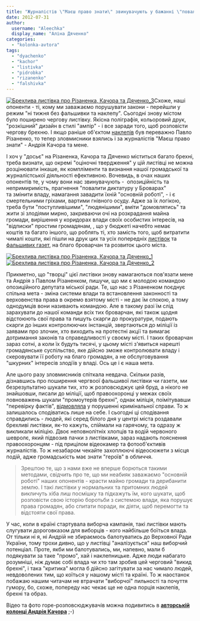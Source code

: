 ```yaml
---
title: "Журналістів \"Маєш право знати\" звинувачують у бажанні \"повалити диктатуру в Броварах\""
date: 2012-07-31
author: 
  username: "Aleechka"
  display_name: "Аліна Дяченко"
categories: 
  - "kolonka-avtora"
tags: 
  - "dyachenko"
  - "kachor"
  - "listivka"
  - "pidrobka"
  - "rizanenko"
  - "falshivka"
---
```


[![](https://mpz.brovary.org/wp-content/uploads/2012/07/Brehliva-listivka-pro-Rizanenka-Kachora-ta-Dyachenko_3.jpg "Брехлива листівка про Різаненка, Качора та Дяченко_3")](https://mpz.brovary.org/wp-content/uploads/2012/07/Brehliva-listivka-pro-Rizanenka-Kachora-ta-Dyachenko_3.jpg)Схоже, наші опоненти - ті, кому ми заважаємо порушувати закони - перейшли у режим "ні тижня без фальшивки та наклепу". Сьогодні знову містом було поширено чергову листівку. Якісна поліграфія, кольоровий друк, "розкішний" дизайн в стилі "ампір" - і все заради того, щоб розповісти чергову брехню. І якщо раніше об'єктом [наклепів](https://mpz.brovary.org/psevdoshtab-udaru-poshiruvav-u-brovarah-ta-rayoni-falshivu-gazetu-i-namagavsya-diskredituvaty-partiu/) був переважно Павло Різаненко, то тепер зловмисники взялись і за журналістів "Маєш право знати" - Андрія Качора та мене.

І хоч у "досьє" на Різаненка, Качора та Дяченко міститься багато брехні, треба визнати, що окремі "оціночні твердження" у цій листівці не можна розцінювати інкаше, як компліменти та визнання нашої громадської та журналістської діяльності ефективною. Вочевидь, в очах наших опонентів те, у чому вони нас звинувачують -  опозиційність та непримиримість, прагнення "повалити диктатуру у Броварах" та змінити владу, намагання завадити їхній "основній роботі", - і є смертельними гріхами, вартими гнівного осуду. Адже за їх логікою, треба бути "поступливішими", "людянішими", вміти "домовлятись" та жити зі злодіями мирно, закриваючи очі на розкрадання майна громади, вирішення у коридорах влади своїх особистих інтересів, на "відписки" простим громадянам, , що у бюджеті начебто немає коштів та багато іншого, що роблять ті, хто замість того, щоб витратити чималі кошти, які пішли на друк цих та усіх попередніх [листівок](https://mpz.brovary.org/u-zoni-brehni-chergova-falshivka-psevdoplakati-rizanenka/) та [фальшивих газет](https://mpz.brovary.org/prodovzhennya-falsifikatsiy-u-brovarah-viyshla-falshiva-gazeta-mayesh-pravo-znati/), на благо броварчан та розвиток цього міста.

[![](https://mpz.brovary.org/wp-content/uploads/2012/07/Brehliva-listivka-pro-Rizanenka-Kachora-ta-Dyachenko_1.jpg "Брехлива листівка про Різаненка, Качора та Дяченко_1")](https://mpz.brovary.org/wp-content/uploads/2012/07/Brehliva-listivka-pro-Rizanenka-Kachora-ta-Dyachenko_1.jpg) [![](https://mpz.brovary.org/wp-content/uploads/2012/07/Brehliva-listivka-pro-Rizanenka-Kachora-ta-Dyachenko_2.jpg "Брехлива листівка про Різаненка, Качора та Дяченко_2")](https://mpz.brovary.org/wp-content/uploads/2012/07/Brehliva-listivka-pro-Rizanenka-Kachora-ta-Dyachenko_2.jpg)

Прикметно, що "творці" цієї листівки знову намагаються пов'язати мене та Андрія з Павлом Різаненком, пишучи, що ми є молодою командою опозиційного депутата міської ради. Те, що нас з Різаненком поєднує спільна мета - зміна системи влади та встановлення законності та верховенства права в окремо взятому місті - не дає їм спокою, а тому однодумців вони називають командою. Але в такому разі їм слід зарахувати до нашої команди всіх тих броварчан, які також щодня відстоюють свої права та пишуть скарги до прокуратури, подають скарги до інших контролюючих інстанцій, звертаються до міліції із заявами про злочин, хто виходить на протестні акції та вимагає дотримання законів та справедливості у своєму місті. І таких броварчан зараз сотні, а коли їх будуть тисячі, у цьому місті з'явиться нарешті громадянське суспільство, яке дійсно зможе контролювати владу і скеровувати її роботу на благо громадян, а не обслуговування "шкурних" інтересів злодіїв у владі. Ось це і є наша мета.

Але цього разу зловмисників спіткала невдача. Скільки разів, дізнавшись про поширення чергвоої фальшивої листівки чи газети, ми безрезультатно шукали тих, хто ж розповсюджує цей бруд, а нікого не знайшовши, писали до міліції, щоб правоохоронці у межах своїх повноважень шукали "промоутерів брехні", однак міліція, поімітувавши "перевірку фактів", [відмовляла](https://mpz.brovary.org/zamist-poshuku-falsifikatoriv-gazeti-militsiya-perevirila-fakt-yiyi-reyestratsiyi/) у порушенні кримінальної справи. То ж залишалось сподіватись лише на себе. І сьогодні ці сподівання справдились - людей, які серед білого дня у центрі міста роздавали брехливі листівки, як-то кажуть, спіймали на гарячому, та одразу ж викликали міліцію. Двоє неповнолітніх хлопців та водій червоного шевролє, який підвозив пачки з листівками, зараз надають пояснення правоохоронцям - під прицілом відеокамер та фотооб'єктивів журналістів. То ж незабаром чекайте захоплюючі відеосюжети з місця подій, адже громадськість має знати "героїв" в обличчя.

> Зрештою те, що з нами вже не вперше борються такими методами, свідчить про те, що ми неабияк заважаємо "основній роботі" наших опонентів - красти майно громади та дерибанити землю. І такі листівки у нормальних та притомних людей викличуть хіба лиш посмішку та підкажуть їм, кого шукати, щоб розповісти свою історію боротьби з системою влади, яка порушує права громадян, або спитати поради, як діяти, щоб перемогти та відстояти свої права.

У час, коли в країні стартувала виборча кампанія, такі листівки мають слугувати дороговказом для виборців - кого найбільше боїться влада. От тільки ні я, ні Андрій не збираємось балотуватись до Верховної Ради України, тому трохи дивно, що у листівці "аналізується" наш виборчий потенціал. Проте, якби ми балотувались, ми, напевно, мали б подякувати за таке "промо", хай і наклепницьке. Адже люди набагато розумніші, ніж думає собі влада чи хто там зробив цей черговий "викид брехні", і така "критика" могла б дійсно загітувати за нас чимало людей, невдоволених тим, що коїться у нашому місті та країні. То ж наостанок побажаю нашим читачам не втрачати "виборчої" пильності та почуття гумору, бо, схоже, попереду нас чекає ще не одна порція наклепів, брехні та образ.

Відео та фото горе-розповсюджувачів можна подивитись в **[авторській колонці Андрія Качора](https://mpz.brovary.org/shtabisti-fedorenka-kontratakuyut-foto-video/)** ;-)
